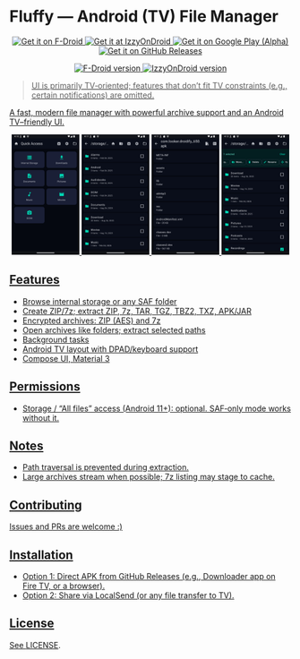 # Fluffy — Android (TV) File Manager

<p align="center">
  <a href="https://f-droid.org/packages/app.fluffy/">
    <img src="https://f-droid.org/badge/get-it-on.png" height="80" alt="Get it on F-Droid">
  </a>
  <a href="https://apt.izzysoft.de/packages/app.fluffy">
    <img src="https://gitlab.com/IzzyOnDroid/repo/-/raw/master/assets/IzzyOnDroidButtonGreyBorder_nofont.png" height="54" alt="Get it at IzzyOnDroid">
  </a>
  <a href="https://play.google.com/store/apps/details?id=app.fluffy">
    <img src="https://play.google.com/intl/en_us/badges/static/images/badges/en_badge_web_generic.png" height="80" alt="Get it on Google Play (Alpha)">
  </a>
  <a href="https://github.com/mlm-games/fluffy/releases/latest">
    <img src="https://img.shields.io/badge/Get%20it%20on-GitHub%20Releases-24292e?style=for-the-badge&logo=github&logoColor=white" height="80" alt="Get it on GitHub Releases">
  </a>
</p>

<p align="center">
  <a href="https://f-droid.org/packages/app.fluffy/">
    <img alt="F-Droid version"
         src="https://img.shields.io/f-droid/v/app.fluffy?logo=f-droid&logoColor=white&label=F-Droid&labelColor=1976d2&color=1976d2">
  </a>
  <a href="https://apt.izzysoft.de/packages/app.fluffy">
    <img alt="IzzyOnDroid version"
         src="https://img.shields.io/f-droid/v/app.fluffy?baseUrl=https://apt.izzysoft.de/fdroid&label=IzzyOnDroid&labelColor=1b1f23&color=00a3d9&logo=android&logoColor=white">
  <!-- </a>
  <a href="https://shields.rbtlog.dev/app.fluffy">
    <img src="https://shields.rbtlog.dev/simple/app.fluffy?style=for-the-badge" alt="RB Status">
  </a> -->
</p>

> UI is primarily TV‑oriented; features that don’t fit TV constraints (e.g., certain notifications) are omitted.

A fast, modern file manager with powerful archive support and an Android TV–friendly UI.

<p align="center">
  <img src="fastlane/metadata/android/en-US/images/phoneScreenshots/1.png" alt="Screenshot 1" width="24%">
  <img src="fastlane/metadata/android/en-US/images/phoneScreenshots/2.png" alt="Screenshot 2" width="24%">
  <img src="fastlane/metadata/android/en-US/images/phoneScreenshots/3.png" alt="Screenshot 3" width="24%">
  <img src="fastlane/metadata/android/en-US/images/phoneScreenshots/4.png" alt="Screenshot 4" width="24%">
</p>

## Features
- Browse internal storage or any SAF folder
- Create ZIP/7z; extract ZIP, 7z, TAR, TGZ, TBZ2, TXZ, APK/JAR
- Encrypted archives: ZIP (AES) and 7z
- Open archives like folders; extract selected paths
- Background tasks
- Android TV layout with DPAD/keyboard support
- Compose UI, Material 3

## Permissions
- Storage / “All files” access (Android 11+): optional. SAF‑only mode works without it.

## Notes
- Path traversal is prevented during extraction.
- Large archives stream when possible; 7z listing may stage to cache.

## Contributing
Issues and PRs are welcome :)

## Installation
- Option 1: Direct APK from GitHub Releases (e.g., Downloader app on Fire TV, or a browser).
- Option 2: Share via LocalSend (or any file transfer to TV).

## License
See [LICENSE](LICENSE).
